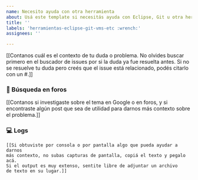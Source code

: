 ```yaml
---
name: Necesito ayuda con otra herramienta
about: Usá este template si necesitás ayuda con Eclipse, Git u otra herramienta.
title: ''
labels: 'herramientas-eclipse-git-vms-etc :wrench:'
assignees: ''

---
```


[[Contanos cuál es el contexto de tu duda o problema. No olvides buscar primero en el buscador de issues por si la duda ya fue resuelta antes. Si no se resuelve tu duda pero creés que el issue está relacionado, podés citarlo con un #.]]

### 🔎 Búsqueda en foros
[[Contanos si investigaste sobre el tema en Google o en foros, y si encontraste algún post que sea de utilidad para darnos más contexto sobre el problema.]]

### :computer: Logs
```
[[Si obtuviste por consola o por pantalla algo que pueda ayudar a darnos 
más contexto, no subas capturas de pantalla, copiá el texto y pegalo acá. 
Si el output es muy extenso, sentite libre de adjuntar un archivo 
de texto en su lugar.]]
```
